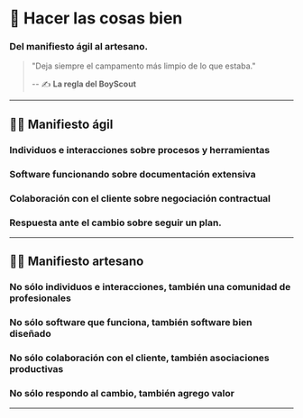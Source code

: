 # 📝 Hacer las cosas bien

### Del manifiesto ágil al artesano.

> "Deja siempre el campamento más limpio de lo que estaba."
>
> -- ✍️ **La regla del BoyScout**

---

## 🏃‍♂️ Manifiesto ágil

### **Individuos e interacciones** sobre procesos y herramientas

### **Software funcionando** sobre documentación extensiva

### **Colaboración con el cliente** sobre negociación contractual

### **Respuesta ante el cambio** sobre seguir un plan.

---

## 🚶‍♀️ Manifiesto artesano

### No sólo individuos e interacciones, también una **comunidad de profesionales**

### No sólo software que funciona, también **software bien diseñado**

### No sólo colaboración con el cliente, también **asociaciones productivas**

### No sólo respondo al cambio, también **agrego valor**

---
